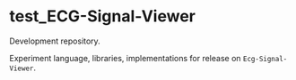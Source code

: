 # test_ECG-Signal-Viewer
Development repository. 

Experiment language, libraries, implementations for release on `Ecg-Signal-Viewer`. 

